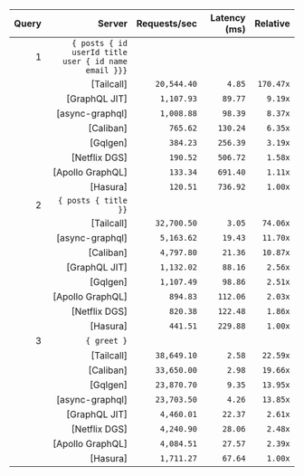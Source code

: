 <!-- PERFORMANCE_RESULTS_START -->

| Query | Server | Requests/sec | Latency (ms) | Relative |
|-------:|--------:|--------------:|--------------:|---------:|
| 1 | `{ posts { id userId title user { id name email }}}` |
|| [Tailcall] | `20,544.40` | `4.85` | `170.47x` |
|| [GraphQL JIT] | `1,107.93` | `89.77` | `9.19x` |
|| [async-graphql] | `1,008.88` | `98.39` | `8.37x` |
|| [Caliban] | `765.62` | `130.24` | `6.35x` |
|| [Gqlgen] | `384.23` | `256.39` | `3.19x` |
|| [Netflix DGS] | `190.52` | `506.72` | `1.58x` |
|| [Apollo GraphQL] | `133.34` | `691.40` | `1.11x` |
|| [Hasura] | `120.51` | `736.92` | `1.00x` |
| 2 | `{ posts { title }}` |
|| [Tailcall] | `32,700.50` | `3.05` | `74.06x` |
|| [async-graphql] | `5,163.62` | `19.43` | `11.70x` |
|| [Caliban] | `4,797.80` | `21.36` | `10.87x` |
|| [GraphQL JIT] | `1,132.02` | `88.16` | `2.56x` |
|| [Gqlgen] | `1,107.49` | `98.86` | `2.51x` |
|| [Apollo GraphQL] | `894.83` | `112.06` | `2.03x` |
|| [Netflix DGS] | `820.38` | `122.48` | `1.86x` |
|| [Hasura] | `441.51` | `229.88` | `1.00x` |
| 3 | `{ greet }` |
|| [Tailcall] | `38,649.10` | `2.58` | `22.59x` |
|| [Caliban] | `33,650.00` | `2.98` | `19.66x` |
|| [Gqlgen] | `23,870.70` | `9.35` | `13.95x` |
|| [async-graphql] | `23,703.50` | `4.26` | `13.85x` |
|| [GraphQL JIT] | `4,460.01` | `22.37` | `2.61x` |
|| [Netflix DGS] | `4,240.90` | `28.06` | `2.48x` |
|| [Apollo GraphQL] | `4,084.51` | `27.57` | `2.39x` |
|| [Hasura] | `1,711.27` | `67.64` | `1.00x` |

<!-- PERFORMANCE_RESULTS_END -->
